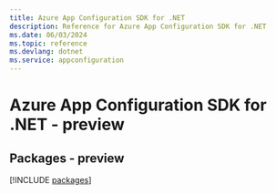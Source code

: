 ```yaml
---
title: Azure App Configuration SDK for .NET
description: Reference for Azure App Configuration SDK for .NET
ms.date: 06/03/2024
ms.topic: reference
ms.devlang: dotnet
ms.service: appconfiguration
---
```

# Azure App Configuration SDK for .NET - preview
## Packages - preview
[!INCLUDE [packages](app-configuration-index.md)]